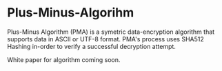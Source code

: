 # Plus-Minus-Algorihm


Plus-Minus Algorithm (PMA) is a symetric data-encryption algorithm that supports data in ASCII or UTF-8 format. PMA's process uses SHA512 Hashing in-order to verify a successful decryption attempt.


White paper for algorithm coming soon.

